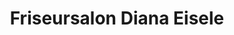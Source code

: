 ---
title: "Friseursalon Diana Eisele"
url: /regensburg/friseursalon-diana-eisele/
shop: Friseur
---